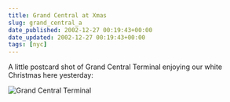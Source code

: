 ```yaml
---
title: Grand Central at Xmas
slug: grand_central_a
date_published: 2002-12-27 00:19:43+00:00
date_updated: 2002-12-27 00:19:43+00:00
tags: [nyc]
---
```

A little postcard shot of Grand Central Terminal enjoying our white Christmas here yesterday:

![Grand Central Terminal](/anil/stuff/gctxmas.jpg)
